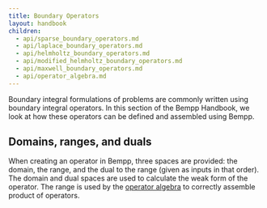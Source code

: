 ```yaml
---
title: Boundary Operators
layout: handbook
children:
  - api/sparse_boundary_operators.md
  - api/laplace_boundary_operators.md
  - api/helmholtz_boundary_operators.md
  - api/modified_helmholtz_boundary_operators.md
  - api/maxwell_boundary_operators.md
  - api/operator_algebra.md
---
```


Boundary integral formulations of problems are commonly written using boundary integral operators.
In this section of the Bempp Handbook, we look at how these operators can be defined and
assembled using Bempp.

## Domains, ranges, and duals
When creating an operator in Bempp, three spaces are provided: the domain, the range, and the
dual to the range (given as inputs in that order). The domain and dual spaces are used to
calculate the weak form of the operator. The range is used by the
[operator algebra](operator_algebra.md) to correctly assemble product of operators.
